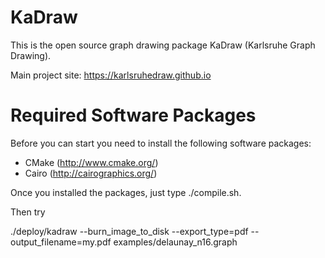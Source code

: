 # KaDraw
This is the open source graph drawing package KaDraw (Karlsruhe Graph Drawing).

Main project site: https://karlsruhedraw.github.io

Required Software Packages
=====

Before you can start you need to install the following software packages:

- CMake (http://www.cmake.org/)
- Cairo (http://cairographics.org/)

Once you installed the packages, just type ./compile.sh.

Then try 

./deploy/kadraw --burn_image_to_disk --export_type=pdf --output_filename=my.pdf examples/delaunay_n16.graph 
